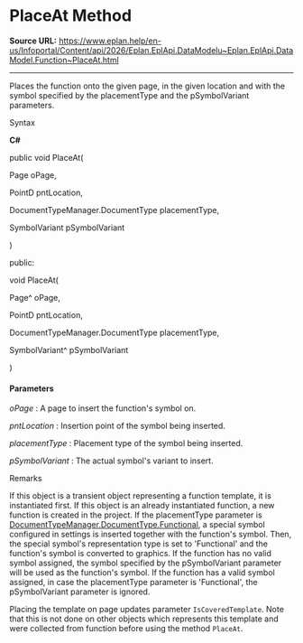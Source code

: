 # PlaceAt Method

**Source URL:** https://www.eplan.help/en-us/Infoportal/Content/api/2026/Eplan.EplApi.DataModelu~Eplan.EplApi.DataModel.Function~PlaceAt.html

---

Places the function onto the given page, in the given location and with the symbol specified by the placementType and the pSymbolVariant parameters.

Syntax

**C#**



public void PlaceAt( 

   Page oPage,

   PointD pntLocation,

   DocumentTypeManager.DocumentType placementType,

   SymbolVariant pSymbolVariant

)

public:

void PlaceAt( 

   Page^ oPage,

   PointD pntLocation,

   DocumentTypeManager.DocumentType placementType,

   SymbolVariant^ pSymbolVariant

)


#### Parameters

*oPage*
:   A page to insert the function's symbol on.

*pntLocation*
:   Insertion point of the symbol being inserted.

*placementType*
:   Placement type of the symbol being inserted.

*pSymbolVariant*
:   The actual symbol's variant to insert.

Remarks

If this object is a transient object representing a function template, it is instantiated first. If this object is an already instantiated function, a new function is created in the project. If the placementType parameter is [DocumentTypeManager.DocumentType.Functional](Eplan.EplApi.DataModelu~Eplan.EplApi.DataModel.DocumentTypeManager+DocumentType.html), a special symbol configured in settings is inserted together with the function's symbol. Then, the special symbol's representation type is set to 'Functional' and the function's symbol is converted to graphics. If the function has no valid symbol assigned, the symbol specified by the pSymbolVariant parameter will be used as the function's symbol. If the function has a valid symbol assigned, in case the placementType parameter is 'Functional', the pSymbolVariant parameter is ignored.

Placing the template on page updates parameter `IsCoveredTemplate`. Note that this is not done on other objects which represents this template and were collected from function before using the method `PlaceAt`.
